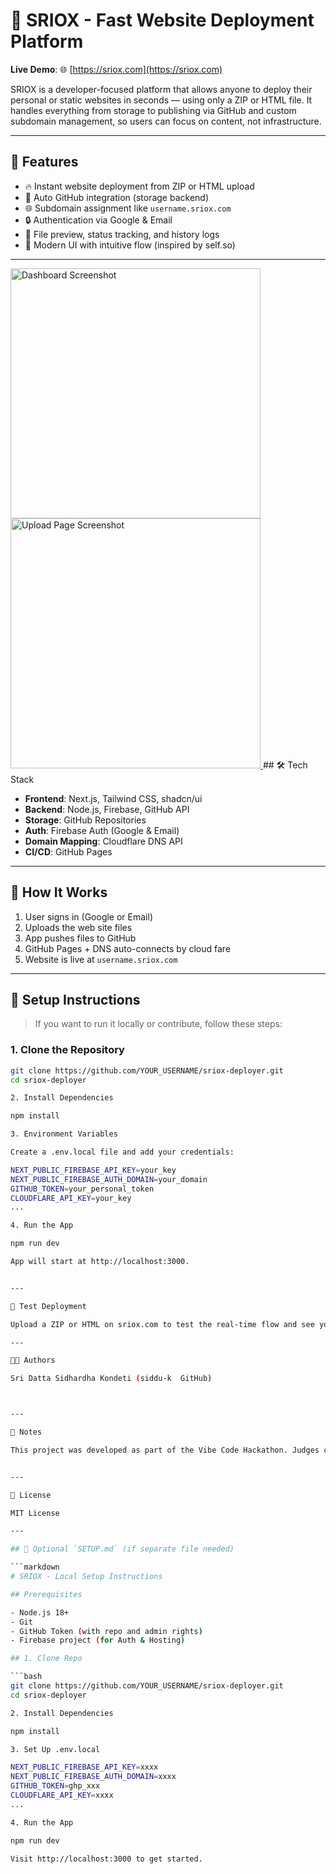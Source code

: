 
# 🚀 SRIOX - Fast Website Deployment Platform

**Live Demo**: 🌐 [https://sriox.com](https://sriox.com)

SRIOX is a developer-focused platform that allows anyone to deploy their personal or static websites in seconds — using only a ZIP or HTML file. It handles everything from storage to publishing via GitHub and custom subdomain management, so users can focus on content, not infrastructure.

---

## 📌 Features

- 🔥 Instant website deployment from ZIP or HTML upload
- 🧠 Auto GitHub integration (storage backend)
- 🌐 Subdomain assignment like `username.sriox.com`
- 🔒 Authentication via Google & Email
- 📁 File preview, status tracking, and history logs
- 🎨 Modern UI with intuitive flow (inspired by self.so)

---
<a href="https://ibb.co/zTkzzw9s">
  <img src="https://i.ibb.co/zTkzzw9s/Screenshot-20250720-001928.jpg" alt="Dashboard Screenshot" width="400" />
</a>

<a href="https://ibb.co/Q7ZGNM0L">
  <img src="https://i.ibb.co/Q7ZGNM0L/Screenshot-20250720-002011.jpg" alt="Upload Page Screenshot" width="400" />
</a>
## 🛠️ Tech Stack

- **Frontend**: Next.js, Tailwind CSS, shadcn/ui
- **Backend**: Node.js, Firebase, GitHub API
- **Storage**: GitHub Repositories
- **Auth**: Firebase Auth (Google & Email)
- **Domain Mapping**: Cloudflare DNS API
- **CI/CD**: GitHub Pages

---

## 🚧 How It Works

1. User signs in (Google or Email)
2. Uploads the web site files
3. App pushes files to GitHub
4. GitHub Pages + DNS auto-connects by cloud fare
5. Website is live at `username.sriox.com`

---

## 🧾 Setup Instructions

> If you want to run it locally or contribute, follow these steps:

### 1. Clone the Repository

```bash
git clone https://github.com/YOUR_USERNAME/sriox-deployer.git
cd sriox-deployer

2. Install Dependencies

npm install

3. Environment Variables

Create a .env.local file and add your credentials:

NEXT_PUBLIC_FIREBASE_API_KEY=your_key
NEXT_PUBLIC_FIREBASE_AUTH_DOMAIN=your_domain
GITHUB_TOKEN=your_personal_token
CLOUDFLARE_API_KEY=your_key
...

4. Run the App

npm run dev

App will start at http://localhost:3000.


---

🧪 Test Deployment

Upload a ZIP or HTML on sriox.com to test the real-time flow and see your site live instantly!

---

👨‍💻 Authors

Sri Datta Sidhardha Kondeti (siddu-k  GitHub)



---

📢 Notes

This project was developed as part of the Vibe Code Hackathon. Judges can test the live functionality directly at https://sriox.com — no setup required!


---

📜 License

MIT License

---

## 📄 Optional `SETUP.md` (if separate file needed)

```markdown
# SRIOX - Local Setup Instructions

## Prerequisites

- Node.js 18+
- Git
- GitHub Token (with repo and admin rights)
- Firebase project (for Auth & Hosting)

## 1. Clone Repo

```bash
git clone https://github.com/YOUR_USERNAME/sriox-deployer.git
cd sriox-deployer

2. Install Dependencies

npm install

3. Set Up .env.local

NEXT_PUBLIC_FIREBASE_API_KEY=xxxx
NEXT_PUBLIC_FIREBASE_AUTH_DOMAIN=xxxx
GITHUB_TOKEN=ghp_xxx
CLOUDFLARE_API_KEY=xxxx
...

4. Run the App

npm run dev

Visit http://localhost:3000 to get started.
